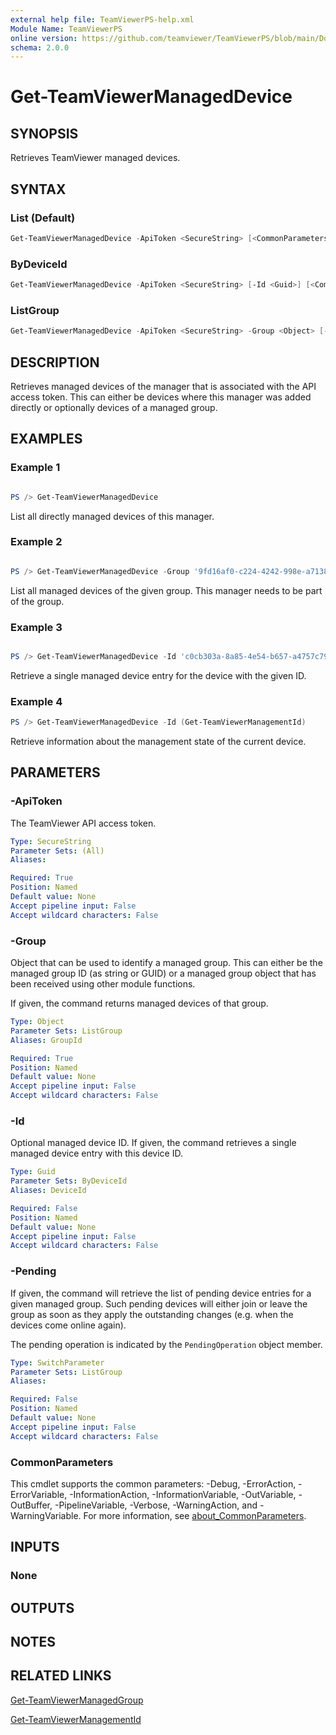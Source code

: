 ```yaml
---
external help file: TeamViewerPS-help.xml
Module Name: TeamViewerPS
online version: https://github.com/teamviewer/TeamViewerPS/blob/main/Docs/Help/Get-TeamViewerManagedDevice.md
schema: 2.0.0
---
```


# Get-TeamViewerManagedDevice

## SYNOPSIS

Retrieves TeamViewer managed devices.

## SYNTAX

### List (Default)

```powershell
Get-TeamViewerManagedDevice -ApiToken <SecureString> [<CommonParameters>]
```

### ByDeviceId

```powershell
Get-TeamViewerManagedDevice -ApiToken <SecureString> [-Id <Guid>] [<CommonParameters>]
```

### ListGroup

```powershell
Get-TeamViewerManagedDevice -ApiToken <SecureString> -Group <Object> [-Pending] [<CommonParameters>]
```

## DESCRIPTION

Retrieves managed devices of the manager that is associated with the API access
token. This can either be devices where this manager was added directly or
optionally devices of a managed group.

## EXAMPLES

### Example 1

```powershell

PS /> Get-TeamViewerManagedDevice
```

List all directly managed devices of this manager.

### Example 2

```powershell

PS /> Get-TeamViewerManagedDevice -Group '9fd16af0-c224-4242-998e-a7138b038dbb'
```

List all managed devices of the given group. This manager needs to be part of
the group.

### Example 3

```powershell

PS /> Get-TeamViewerManagedDevice -Id 'c0cb303a-8a85-4e54-b657-a4757c791aef'
```

Retrieve a single managed device entry for the device with the given ID.

### Example 4

```powershell
PS /> Get-TeamViewerManagedDevice -Id (Get-TeamViewerManagementId)
```

Retrieve information about the management state of the current device.

## PARAMETERS

### -ApiToken

The TeamViewer API access token.

```yaml
Type: SecureString
Parameter Sets: (All)
Aliases:

Required: True
Position: Named
Default value: None
Accept pipeline input: False
Accept wildcard characters: False
```

### -Group

Object that can be used to identify a managed group.
This can either be the managed group ID (as string or GUID) or a managed group
object that has been received using other module functions.

If given, the command returns managed devices of that group.

```yaml
Type: Object
Parameter Sets: ListGroup
Aliases: GroupId

Required: True
Position: Named
Default value: None
Accept pipeline input: False
Accept wildcard characters: False
```

### -Id

Optional managed device ID. If given, the command retrieves a single managed
device entry with this device ID.

```yaml
Type: Guid
Parameter Sets: ByDeviceId
Aliases: DeviceId

Required: False
Position: Named
Default value: None
Accept pipeline input: False
Accept wildcard characters: False
```

### -Pending

If given, the command will retrieve the list of pending device entries for a
given managed group. Such pending devices will either join or leave the group
as soon as they apply the outstanding changes (e.g. when the devices come
online again).

The pending operation is indicated by the `PendingOperation` object member. 

```yaml
Type: SwitchParameter
Parameter Sets: ListGroup
Aliases:

Required: False
Position: Named
Default value: None
Accept pipeline input: False
Accept wildcard characters: False
```

### CommonParameters

This cmdlet supports the common parameters: -Debug, -ErrorAction, -ErrorVariable, -InformationAction, -InformationVariable, -OutVariable, -OutBuffer, -PipelineVariable, -Verbose, -WarningAction, and -WarningVariable. For more information, see [about_CommonParameters](http://go.microsoft.com/fwlink/?LinkID=113216).

## INPUTS

### None

## OUTPUTS

## NOTES

## RELATED LINKS

[Get-TeamViewerManagedGroup](Get-TeamViewerManagedGroup.md)

[Get-TeamViewerManagementId](Get-TeamViewerManagementId.md)
